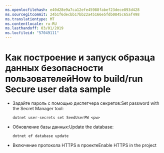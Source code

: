```yaml
---
ms.openlocfilehash: e40d28e9a7ca12efe45988fabef23dece893d428
ms.sourcegitcommit: 24b1f6decbb17bb22a45166e5fdb0845c65af498
ms.translationtype: MT
ms.contentlocale: ru-RU
ms.lasthandoff: 03/01/2019
ms.locfileid: "57049111"
---
```

# <a name="how-to-buildrun-secure-user-data-sample"></a><span data-ttu-id="caa43-101">Как построение и запуск образца данных безопасности пользователей</span><span class="sxs-lookup"><span data-stu-id="caa43-101">How to build/run Secure user data sample</span></span>

* <span data-ttu-id="caa43-102">Задайте пароль с помощью диспетчера секретов:</span><span class="sxs-lookup"><span data-stu-id="caa43-102">Set password with the Secret Manager tool:</span></span>

  `dotnet user-secrets set SeedUserPW <pw>`

* <span data-ttu-id="caa43-103">Обновление базы данных:</span><span class="sxs-lookup"><span data-stu-id="caa43-103">Update the database:</span></span>

    `dotnet ef database update`

* <span data-ttu-id="caa43-104">Включение протокола HTTPS в проекте</span><span class="sxs-lookup"><span data-stu-id="caa43-104">Enable HTTPS in the project</span></span>
